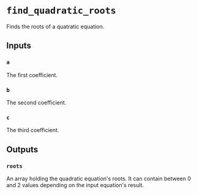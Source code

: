 # `find_quadratic_roots`

Finds the roots of a quatratic equation.

## Inputs

### `a`
The first coefficient.

### `b`
The second coefficient.

### `c`
The third coefficient.

## Outputs

### `roots`
An array holding the quadratic equation's roots. It can contain between 0 and 2 values depending on the input equation's result.
